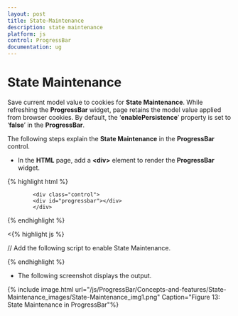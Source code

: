 ```yaml
---
layout: post
title: State-Maintenance
description: state maintenance
platform: js
control: ProgressBar
documentation: ug
---
```


# State Maintenance

Save current model value to cookies for **State Maintenance**. While refreshing the **ProgressBar** widget, page retains the model value applied from browser cookies. By default, the ‘**enablePersistence**’ property is set to ‘**false**’ in the **ProgressBar**.

The following steps explain the **State Maintenance** in the **ProgressBar** control.

* In the **HTML** page, add a **&lt;div&gt;** element to render the **ProgressBar** widget.

{% highlight html %}

            <div class="control">
            <div id="progressbar"></div>
            </div>

{% endhighlight %}

<{% highlight js %}


// Add the following script to enable State Maintenance.
<script type="text/javascript">
    $(function () {

//Declaration.
        $("#progressBar").ejProgressBar({
            enablePersistence: true,
            value: 40,
            width: 500,
            height: 40
        });
        var progress = $("#progressbar").data("ejProgressBar");
        progress.setModel({ text: progress.getValue() + " %" });

    });

</script>

{% endhighlight %}

* The following screenshot displays the output.

{% include image.html url="/js/ProgressBar/Concepts-and-features/State-Maintenance_images/State-Maintenance_img1.png" Caption="Figure 13: State Maintenance in ProgressBar"%}

